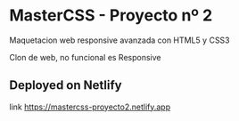 # MasterCSS - Proyecto nº 2
Maquetacion web responsive avanzada con HTML5 y CSS3

Clon de web, no funcional es Responsive

## Deployed on Netlify
link https://mastercss-proyecto2.netlify.app
